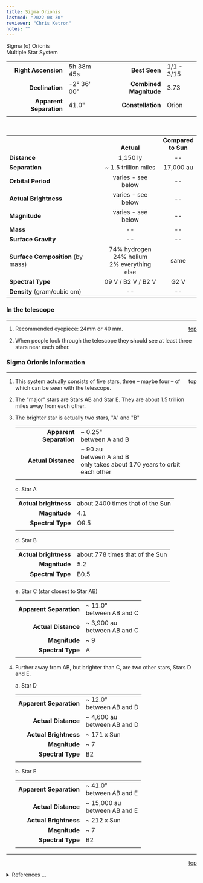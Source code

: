 ```yaml
---
title: Sigma Orionis
lastmod: "2022-08-30"
reviewer: "Chris Ketron"
notes: ""
---
```


<script src="/notes/js/whatsup.js"></script>
<script type="text/javascript">
	var objectName ="Sigma Orionis"
	var objectDesc ="Multiple Star System<br/>in the Constellation<br/>Orion"
	var objectImage=""
</script>

<span style='float:right;'><div id=whatsup></div>

Sigma (&sigma;) Orionis  
Multiple Star System  

|   |   |   |   |
|--:|:--|--:|:--|
|**Right Ascension**|5h 38m 45s|**Best Seen**| 1/1 - 3/15 |
|**Declination**|-2&deg; 36' 00"|**Combined Magnitude**| 3.73 |
|**Apparent Separation** | 41.0" |**Constellation**| Orion |
|   |   |   |   |

<br/>

|   |   |   |
|---|:---:|:---:|
|   | <br/>**Actual**| **Compared<br/>to Sun** |
|**Distance** | 1,150 ly | -- |
|**Separation** | ~ 1.5 trillion miles | 17,000 au |
|**Orbital Period** | varies - see below | -- |
|**Actual Brightness** | varies - see below | -- |
|**Magnitude** | varies - see below | -- |
|**Mass**	             | -- | -- |
|**Surface Gravity**	 | -- | -- |
|**Surface Composition** (by mass) |74% hydrogen<br/>24% helium<br/>2% everything else| same |
|**Spectral Type**       | 09 V / B2 V / B2 V | G2 V | 
|**Density** (gram/cubic cm) | -- | -- | 

### In the telescope

---
<span style='float:right;'>[top](#)</span>

1.  Recommended eyepiece: 24mm or 40 mm.

2.  When people look through the telescope they should see at least three stars near each other.

### Sigma Orionis Information

---
<span style='float:right;'>[top](#)</span>
 
1.  This system actually consists of five stars, three – maybe four – of which can be seen with the telescope.

2.  The "major" stars are Stars AB and Star E.  They are about 1.5 trillion miles away from each other.

3.  The brighter star is actually two stars, "A" and "B"

    |    |    |
    |---:|:---|
    |**Apparent Separation**| ~ 0.25"<br/>between A and B |
    |**Actual Distance**| ~ 90 au<br/>between A and B<br/>only takes about 170 years to orbit each other |
    |    |    |
    
    c.  Star A

    |    |    |
    |---:|:---|
    |**Actual brightness**| about 2400 times that of the Sun|
	|**Magnitude**|4.1|
	|**Spectral Type**| O9.5 |
    |    |    |

    d.  Star B

    |    |    |
    |---:|:---|
    |**Actual brightness**| about 778 times that of the Sun|
	|**Magnitude**|5.2|
	|**Spectral Type**| B0.5 |
    |    |    |

    e.  Star C (star closest to Star AB)

    |    |    |
    |---:|:---|
    |**Apparent Separation**| ~ 11.0"<br/>between AB and C |
    |**Actual Distance**| ~ 3,900 au<br/>between AB and C |
	|**Magnitude**| ~ 9 |
	|**Spectral Type**| A |
    |   |    |

1.  Further away from AB, but brighter than C, are two other stars, Stars D and E.

    a.  Star D

    |    |    |
    |---:|:---|
    |**Apparent Separation**| ~ 12.0"<br/>between AB and D |
    |**Actual Distance**| ~ 4,600 au<br/>between AB and D |
    |**Actual Brightness**| ~ 171 x Sun |
	|**Magnitude**| ~ 7 |
	|**Spectral Type**| B2 |
    |   |    |


    b.  Star E

    |    |    |
    |---:|:---|
    |**Apparent Separation**| ~ 41.0"<br/>between AB and E |
    |**Actual Distance**| ~ 15,000 au<br/>between AB and E |
    |**Actual Brightness**| ~ 212 x Sun |
	|**Magnitude**| ~ 7 |
	|**Spectral Type**| B2 |
    |    |    |

---
<span style='float:right;'>[top](#)</span>
<br/>
<details>
<summary>References ...</summary>

|   |   |   | 
|---|---|---|
|**Item**|**Updated**|**Notes**| 
|Coordinates|2002-10-14|tweaked a bit|
|Combined Magnitude|2002-10-18|OK with Scott’s The Flamsteed Collection|
|Apparent Separation|2002-11-08|based on coordinates given in Flamsteed|
|Distance|2002-10-18|previous: 1400 ly – BUT updated with Scott’s Flamsteed|
|Separation|2002-11-08|previous: actual: 1600 trillion miles  – BUT "compared to sun" gives approx right answer|
|Orbital Period| -- |   |
|Actual Brightness|2002-11-08|previous: 5,000 (Sun)|
|Magnitude|2002-11-08|too many to put in table|
|Mass| -- |   |
|Surface Gravity| -- |   |
|Surface Composition|2003-01-06|OK for all stars|
|Spectral Type|2002-11-08|based on Star AB and Star E|
|Density| -- |   |
|Other Information|2002-11-08|info from Flamsteed, Scott’s Starlist 2000, and <http://www.astro.uiuc.edu/~kaler/sow/sigmaori.html>|
</details>
